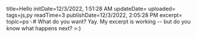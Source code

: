 title=Hello
initDate=12/3/2022, 1:51:28 AM
updateDate=
uploaded=
tags=js,py
readTime=3
publishDate=12/3/2022, 2:05:28 PM
excerpt=
topic=ps␟# What do you want?
Yay. My excerpt is working -- but do you know what happens next? >:)